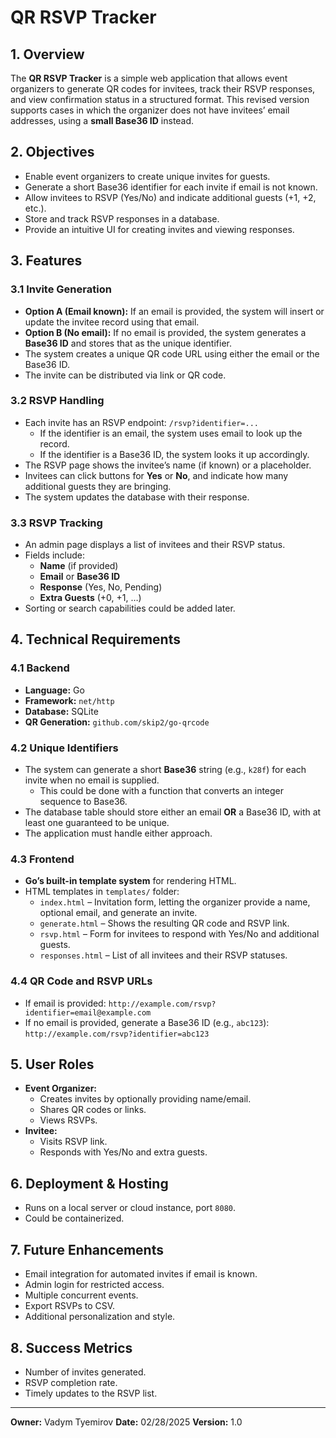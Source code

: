 # QR RSVP Tracker

## 1. Overview
The **QR RSVP Tracker** is a simple web application that allows event organizers to generate QR codes for invitees, track their RSVP responses, and view confirmation status in a structured format. This revised version supports cases in which the organizer does not have invitees’ email addresses, using a **small Base36 ID** instead.

## 2. Objectives
- Enable event organizers to create unique invites for guests.
- Generate a short Base36 identifier for each invite if email is not known.
- Allow invitees to RSVP (Yes/No) and indicate additional guests (+1, +2, etc.).
- Store and track RSVP responses in a database.
- Provide an intuitive UI for creating invites and viewing responses.

## 3. Features

### 3.1 Invite Generation
- **Option A (Email known):** If an email is provided, the system will insert or update the invitee record using that email.
- **Option B (No email):** If no email is provided, the system generates a **Base36 ID** and stores that as the unique identifier.
- The system creates a unique QR code URL using either the email or the Base36 ID.
- The invite can be distributed via link or QR code.

### 3.2 RSVP Handling
- Each invite has an RSVP endpoint: `/rsvp?identifier=...`
  - If the identifier is an email, the system uses email to look up the record.
  - If the identifier is a Base36 ID, the system looks it up accordingly.
- The RSVP page shows the invitee’s name (if known) or a placeholder.
- Invitees can click buttons for **Yes** or **No**, and indicate how many additional guests they are bringing.
- The system updates the database with their response.

### 3.3 RSVP Tracking
- An admin page displays a list of invitees and their RSVP status.
- Fields include:
  - **Name** (if provided)
  - **Email** or **Base36 ID**
  - **Response** (Yes, No, Pending)
  - **Extra Guests** (+0, +1, …)
- Sorting or search capabilities could be added later.

## 4. Technical Requirements

### 4.1 Backend
- **Language:** Go
- **Framework:** `net/http`
- **Database:** SQLite
- **QR Generation:** `github.com/skip2/go-qrcode`

### 4.2 Unique Identifiers
- The system can generate a short **Base36** string (e.g., `k28f`) for each invite when no email is supplied.
  - This could be done with a function that converts an integer sequence to Base36.
- The database table should store either an email **OR** a Base36 ID, with at least one guaranteed to be unique.
- The application must handle either approach.

### 4.3 Frontend
- **Go’s built-in template system** for rendering HTML.
- HTML templates in `templates/` folder:
  - `index.html` – Invitation form, letting the organizer provide a name, optional email, and generate an invite.
  - `generate.html` – Shows the resulting QR code and RSVP link.
  - `rsvp.html` – Form for invitees to respond with Yes/No and additional guests.
  - `responses.html` – List of all invitees and their RSVP statuses.

### 4.4 QR Code and RSVP URLs
- If email is provided: `http://example.com/rsvp?identifier=email@example.com`
- If no email is provided, generate a Base36 ID (e.g., `abc123`): `http://example.com/rsvp?identifier=abc123`

## 5. User Roles
- **Event Organizer:**
  - Creates invites by optionally providing name/email.
  - Shares QR codes or links.
  - Views RSVPs.
- **Invitee:**
  - Visits RSVP link.
  - Responds with Yes/No and extra guests.

## 6. Deployment & Hosting
- Runs on a local server or cloud instance, port `8080`.
- Could be containerized.

## 7. Future Enhancements
- Email integration for automated invites if email is known.
- Admin login for restricted access.
- Multiple concurrent events.
- Export RSVPs to CSV.
- Additional personalization and style.

## 8. Success Metrics
- Number of invites generated.
- RSVP completion rate.
- Timely updates to the RSVP list.


---

**Owner:** Vadym Tyemirov
**Date:** 02/28/2025
**Version:** 1.0

